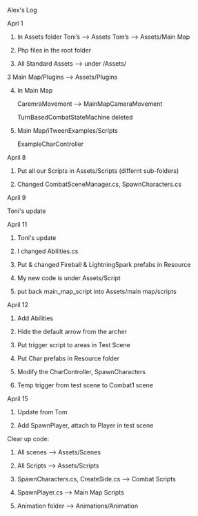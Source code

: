 Alex's Log


Aprl 1 

1. In Assets folder
Toni’s —> Assets
Tom’s —> Assets/Main Map

2. Php files in the root folder

3. All Standard Assets —> under /Assets/

3 Main Map/Plugins —> Assets/Plugins

4. In Main Map

	CaremraMovement --> MainMapCameraMovement

	TurnBasedCombatStateMachine deleted

5. Main Map/iTweenExamples/Scripts

	ExampleCharController 


April 8

1. Put all our Scripts in Assets/Scripts (differnt sub-folders)

2. Changed CombatSceneManager.cs, SpawnCharacters.cs


April 9

Toni's update



April 11

1. Toni's update

2. I changed Abilities.cs

3. Put & changed Fireball & LightningSpark prefabs in Resource

4. My new code is under Assets/Script

5. put back main_map_script into Assets/main map/scripts


April 12

1. Add Abilities

2. Hide the default arrow from the archer

3. Put trigger script to areas in Test Scene

4. Put Char prefabs in Resource folder

5. Modify the CharController, SpawnCharacters

6. Temp trigger from test scene to Combat1 scene



April 15

1. Update from Tom

2. Add SpawnPlayer, attach to Player in test scene


Clear up code:

1. All scenes --> Assets/Scenes

2. All Scripts --> Assets/Scripts

3. SpawnCharacters.cs, CreateSide.cs --> Combat Scripts

4. SpawnPlayer.cs --> Main Map Scripts

5. Animation folder --> Animations/Animation